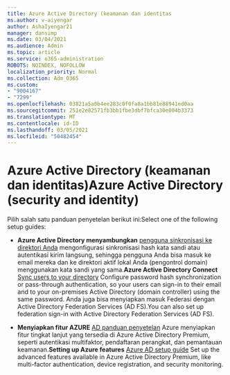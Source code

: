 ```yaml
---
title: Azure Active Directory (keamanan dan identitas
ms.author: v-aiyengar
author: AshaIyengar21
manager: dansimp
ms.date: 03/04/2021
ms.audience: Admin
ms.topic: article
ms.service: o365-administration
ROBOTS: NOINDEX, NOFOLLOW
localization_priority: Normal
ms.collection: Adm_O365
ms.custom:
- "9004167"
- "7299"
ms.openlocfilehash: 03821a5a0b4ee283c0f0fa8a1bb81e88941ed0aa
ms.sourcegitcommit: 251e2e82571fb3bb1fbe3dbf7bfca30e004b3373
ms.translationtype: MT
ms.contentlocale: id-ID
ms.lasthandoff: 03/05/2021
ms.locfileid: "50482454"
---
```

# <a name="azure-active-directory-security-and-identity"></a><span data-ttu-id="217b0-102">Azure Active Directory (keamanan dan identitas)</span><span class="sxs-lookup"><span data-stu-id="217b0-102">Azure Active Directory (security and identity)</span></span>

<span data-ttu-id="217b0-103">Pilih salah satu panduan penyetelan berikut ini:</span><span class="sxs-lookup"><span data-stu-id="217b0-103">Select one of the following setup guides:</span></span>

- <span data-ttu-id="217b0-104">**Azure Active Directory menyambungkan** [pengguna sinkronisasi ke direktori Anda](https://go.microsoft.com/fwlink/?linkid=2071310) mengonfigurasi sinkronisasi hash kata sandi atau autentikasi kirim langsung, sehingga pengguna Anda bisa masuk ke email mereka dan ke direktori aktif lokal Anda (pengontrol domain) menggunakan kata sandi yang sama.</span><span class="sxs-lookup"><span data-stu-id="217b0-104">**Azure Active Directory Connect** [Sync users to your directory](https://go.microsoft.com/fwlink/?linkid=2071310) Configure password hash synchronization or pass-through authentication, so your users can sign-in to their email and to your on-premises Active Directory (domain controller) using the same password.</span></span> <span data-ttu-id="217b0-105">Anda juga bisa menyiapkan masuk Federasi dengan Active Directory Federation Services (AD FS).</span><span class="sxs-lookup"><span data-stu-id="217b0-105">You can also set up federation sign-in with Active Directory Federation Services (AD FS).</span></span>

- <span data-ttu-id="217b0-106">**Menyiapkan fitur AZURE** [AD panduan penyetelan](https://go.microsoft.com/fwlink/?linkid=2134390) Azure menyiapkan fitur tingkat lanjut yang tersedia di Azure Active Directory Premium, seperti autentikasi multifaktor, pendaftaran perangkat, dan pemantauan keamanan.</span><span class="sxs-lookup"><span data-stu-id="217b0-106">**Setting up Azure features** [Azure AD setup guide](https://go.microsoft.com/fwlink/?linkid=2134390) Set up the advanced features available in Azure Active Directory Premium, like multi-factor authentication, device registration, and security monitoring.</span></span>
